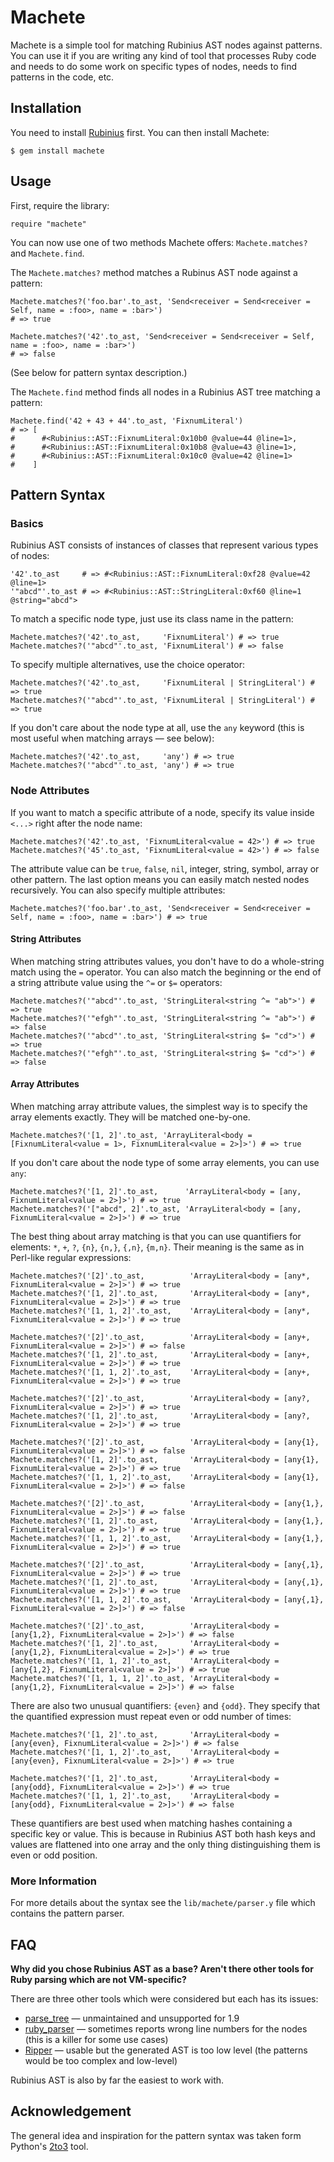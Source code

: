 Machete
=======

Machete is a simple tool for matching Rubinius AST nodes against patterns. You can use it if you are writing any kind of tool that processes Ruby code and needs to do some work on specific types of nodes, needs to find patterns in the code, etc.

Installation
------------

You need to install [Rubinius](http://rubini.us/) first. You can then install Machete:

    $ gem install machete

Usage
-----

First, require the library:

    require "machete"

You can now use one of two methods Machete offers: `Machete.matches?` and `Machete.find`.

The `Machete.matches?` method matches a Rubinus AST node against a pattern:

    Machete.matches?('foo.bar'.to_ast, 'Send<receiver = Send<receiver = Self, name = :foo>, name = :bar>')
    # => true

    Machete.matches?('42'.to_ast, 'Send<receiver = Send<receiver = Self, name = :foo>, name = :bar>')
    # => false

(See below for pattern syntax description.)

The `Machete.find` method finds all nodes in a Rubinius AST tree matching a pattern:

    Machete.find('42 + 43 + 44'.to_ast, 'FixnumLiteral')
    # => [
    #      #<Rubinius::AST::FixnumLiteral:0x10b0 @value=44 @line=1>,
    #      #<Rubinius::AST::FixnumLiteral:0x10b8 @value=43 @line=1>,
    #      #<Rubinius::AST::FixnumLiteral:0x10c0 @value=42 @line=1>
    #    ]

Pattern Syntax
--------------

### Basics

Rubinius AST consists of instances of classes that represent various types of nodes:

    '42'.to_ast     # => #<Rubinius::AST::FixnumLiteral:0xf28 @value=42 @line=1>
    '"abcd"'.to_ast # => #<Rubinius::AST::StringLiteral:0xf60 @line=1 @string="abcd">

To match a specific node type, just use its class name in the pattern:

    Machete.matches?('42'.to_ast,     'FixnumLiteral') # => true
    Machete.matches?('"abcd"'.to_ast, 'FixnumLiteral') # => false

To specify multiple alternatives, use the choice operator:

    Machete.matches?('42'.to_ast,     'FixnumLiteral | StringLiteral') # => true
    Machete.matches?('"abcd"'.to_ast, 'FixnumLiteral | StringLiteral') # => true

If you don't care about the node type at all, use the `any` keyword (this is most useful when matching arrays — see below):

    Machete.matches?('42'.to_ast,     'any') # => true
    Machete.matches?('"abcd"'.to_ast, 'any') # => true

### Node Attributes

If you want to match a specific attribute of a node, specify its value inside `<...>` right after the node name:

    Machete.matches?('42'.to_ast, 'FixnumLiteral<value = 42>') # => true
    Machete.matches?('45'.to_ast, 'FixnumLiteral<value = 42>') # => false

The attribute value can be `true`, `false`, `nil`, integer, string, symbol, array or other pattern. The last option means you can easily match nested nodes recursively. You can also specify multiple attributes:

    Machete.matches?('foo.bar'.to_ast, 'Send<receiver = Send<receiver = Self, name = :foo>, name = :bar>') # => true

#### String Attributes

When matching string attributes values, you don't have to do a whole-string match using the `=` operator. You can also match the beginning or the end of a string attribute value using the `^=` or `$=` operators:

    Machete.matches?('"abcd"'.to_ast, 'StringLiteral<string ^= "ab">') # => true
    Machete.matches?('"efgh"'.to_ast, 'StringLiteral<string ^= "ab">') # => false
    Machete.matches?('"abcd"'.to_ast, 'StringLiteral<string $= "cd">') # => true
    Machete.matches?('"efgh"'.to_ast, 'StringLiteral<string $= "cd">') # => false

#### Array Attributes

When matching array attribute values, the simplest way is to specify the array elements exactly. They will be matched one-by-one.

    Machete.matches?('[1, 2]'.to_ast, 'ArrayLiteral<body = [FixnumLiteral<value = 1>, FixnumLiteral<value = 2>]>') # => true

If you don't care about the node type of some array elements, you can use `any`:

    Machete.matches?('[1, 2]'.to_ast,      'ArrayLiteral<body = [any, FixnumLiteral<value = 2>]>') # => true
    Machete.matches?('["abcd", 2]'.to_ast, 'ArrayLiteral<body = [any, FixnumLiteral<value = 2>]>') # => true

The best thing about array matching is that you can use quantifiers for elements: `*`, `+`, `?`, `{n}`, `{n,}`, `{,n}`, `{m,n}`. Their meaning is the same as in Perl-like regular expressions:

    Machete.matches?('[2]'.to_ast,          'ArrayLiteral<body = [any*, FixnumLiteral<value = 2>]>') # => true
    Machete.matches?('[1, 2]'.to_ast,       'ArrayLiteral<body = [any*, FixnumLiteral<value = 2>]>') # => true
    Machete.matches?('[1, 1, 2]'.to_ast,    'ArrayLiteral<body = [any*, FixnumLiteral<value = 2>]>') # => true
    
    Machete.matches?('[2]'.to_ast,          'ArrayLiteral<body = [any+, FixnumLiteral<value = 2>]>') # => false
    Machete.matches?('[1, 2]'.to_ast,       'ArrayLiteral<body = [any+, FixnumLiteral<value = 2>]>') # => true
    Machete.matches?('[1, 1, 2]'.to_ast,    'ArrayLiteral<body = [any+, FixnumLiteral<value = 2>]>') # => true
    
    Machete.matches?('[2]'.to_ast,          'ArrayLiteral<body = [any?, FixnumLiteral<value = 2>]>') # => true
    Machete.matches?('[1, 2]'.to_ast,       'ArrayLiteral<body = [any?, FixnumLiteral<value = 2>]>') # => true
    
    Machete.matches?('[2]'.to_ast,          'ArrayLiteral<body = [any{1}, FixnumLiteral<value = 2>]>') # => false
    Machete.matches?('[1, 2]'.to_ast,       'ArrayLiteral<body = [any{1}, FixnumLiteral<value = 2>]>') # => true
    Machete.matches?('[1, 1, 2]'.to_ast,    'ArrayLiteral<body = [any{1}, FixnumLiteral<value = 2>]>') # => false
    
    Machete.matches?('[2]'.to_ast,          'ArrayLiteral<body = [any{1,}, FixnumLiteral<value = 2>]>') # => false
    Machete.matches?('[1, 2]'.to_ast,       'ArrayLiteral<body = [any{1,}, FixnumLiteral<value = 2>]>') # => true
    Machete.matches?('[1, 1, 2]'.to_ast,    'ArrayLiteral<body = [any{1,}, FixnumLiteral<value = 2>]>') # => true
    
    Machete.matches?('[2]'.to_ast,          'ArrayLiteral<body = [any{,1}, FixnumLiteral<value = 2>]>') # => true
    Machete.matches?('[1, 2]'.to_ast,       'ArrayLiteral<body = [any{,1}, FixnumLiteral<value = 2>]>') # => true
    Machete.matches?('[1, 1, 2]'.to_ast,    'ArrayLiteral<body = [any{,1}, FixnumLiteral<value = 2>]>') # => false
    
    Machete.matches?('[2]'.to_ast,          'ArrayLiteral<body = [any{1,2}, FixnumLiteral<value = 2>]>') # => false
    Machete.matches?('[1, 2]'.to_ast,       'ArrayLiteral<body = [any{1,2}, FixnumLiteral<value = 2>]>') # => true
    Machete.matches?('[1, 1, 2]'.to_ast,    'ArrayLiteral<body = [any{1,2}, FixnumLiteral<value = 2>]>') # => true
    Machete.matches?('[1, 1, 1, 2]'.to_ast, 'ArrayLiteral<body = [any{1,2}, FixnumLiteral<value = 2>]>') # => false

There are also two unusual quantifiers: `{even}` and `{odd}`. They specify that the quantified expression must repeat even or odd number of times:

    Machete.matches?('[1, 2]'.to_ast,       'ArrayLiteral<body = [any{even}, FixnumLiteral<value = 2>]>') # => false
    Machete.matches?('[1, 1, 2]'.to_ast,    'ArrayLiteral<body = [any{even}, FixnumLiteral<value = 2>]>') # => true
    
    Machete.matches?('[1, 2]'.to_ast,       'ArrayLiteral<body = [any{odd}, FixnumLiteral<value = 2>]>') # => true
    Machete.matches?('[1, 1, 2]'.to_ast,    'ArrayLiteral<body = [any{odd}, FixnumLiteral<value = 2>]>') # => false

These quantifiers are best used when matching hashes containing a specific key or value. This is because in Rubinius AST both hash keys and values are flattened into one array and the only thing distinguishing them is even or odd position.

### More Information

For more details about the syntax see the `lib/machete/parser.y` file which contains the pattern parser.

FAQ
---

**Why did you chose Rubinius AST as a base? Aren't there other tools for Ruby parsing which are not VM-specific?**

There are three other tools which were considered but each has its issues:

* [parse_tree](http://parsetree.rubyforge.org/) — unmaintained and unsupported for 1.9
* [ruby_parser](http://parsetree.rubyforge.org/) — sometimes reports wrong line numbers for the nodes (this is a killer for some use cases)
* [Ripper](http://rubyforge.org/projects/ripper/) — usable but the generated AST is too low level (the patterns would be too complex and low-level)

Rubinius AST is also by far the easiest to work with.

Acknowledgement
---------------

The general idea and inspiration for the pattern syntax was taken form Python's [2to3](http://docs.python.org/library/2to3.html) tool.
